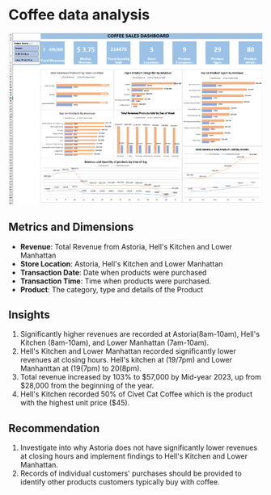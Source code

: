# Coffee data analysis
![dashboard](assets/images/dashboard.png)

## Metrics and Dimensions
- **Revenue**: Total Revenue from Astoria, Hell's Kitchen and Lower Manhattan
- **Store Location**: Astoria, Hell's Kitchen and Lower Manhattan
- **Transaction Date**: Date when products were purchased
- **Transaction Time**: Time when products were purchased.
- **Product**: The category, type and details of the Product

## Insights 
1. Significantly higher revenues are recorded at Astoria(8am-10am), Hell's Kitchen (8am-10am), and Lower Manhattan (7am-10am).
2. Hell's Kitchen and Lower Manhattan recorded significantly lower revenues at closing hours. 
Hell's kitchen at (19/7pm) and Lower Manhanttan at (19{7pm) to 20(8pm).
3. Total revenue increased by 103% to $57,000 by Mid-year 2023, up from $28,000 from the beginning of the year.
4. Hell's Kitchen recorded 50% of Civet Cat Coffee which is the product with the highest unit price ($45).

## Recommendation
1. Investigate into why Astoria does not have significantly lower revenues at closing hours and implement findings to Hell's Kitchen and Lower Manhattan.
2. Records of individual customers' purchases should be provided to identify other products customers typically buy with coffee. 
